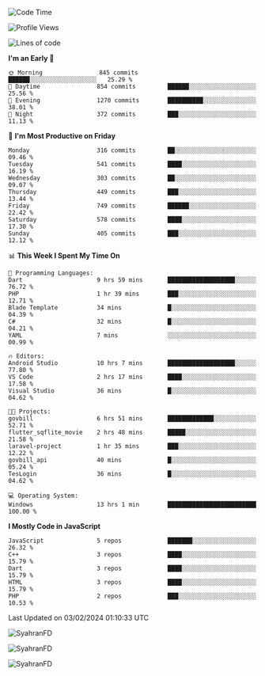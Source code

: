 <!--START_SECTION:waka-->
![Code Time](http://img.shields.io/badge/Code%20Time-208%20hrs%2045%20mins-blue)

![Profile Views](http://img.shields.io/badge/Profile%20Views-1-blue)

![Lines of code](https://img.shields.io/badge/From%20Hello%20World%20I%27ve%20Written-971.3%20thousand%20lines%20of%20code-blue)

**I'm an Early 🐤** 

```text
🌞 Morning                845 commits         ██████░░░░░░░░░░░░░░░░░░░   25.29 % 
🌆 Daytime                854 commits         ██████░░░░░░░░░░░░░░░░░░░   25.56 % 
🌃 Evening                1270 commits        ██████████░░░░░░░░░░░░░░░   38.01 % 
🌙 Night                  372 commits         ███░░░░░░░░░░░░░░░░░░░░░░   11.13 % 
```
📅 **I'm Most Productive on Friday** 

```text
Monday                   316 commits         ██░░░░░░░░░░░░░░░░░░░░░░░   09.46 % 
Tuesday                  541 commits         ████░░░░░░░░░░░░░░░░░░░░░   16.19 % 
Wednesday                303 commits         ██░░░░░░░░░░░░░░░░░░░░░░░   09.07 % 
Thursday                 449 commits         ███░░░░░░░░░░░░░░░░░░░░░░   13.44 % 
Friday                   749 commits         ██████░░░░░░░░░░░░░░░░░░░   22.42 % 
Saturday                 578 commits         ████░░░░░░░░░░░░░░░░░░░░░   17.30 % 
Sunday                   405 commits         ███░░░░░░░░░░░░░░░░░░░░░░   12.12 % 
```


📊 **This Week I Spent My Time On** 

```text
💬 Programming Languages: 
Dart                     9 hrs 59 mins       ███████████████████░░░░░░   76.72 % 
PHP                      1 hr 39 mins        ███░░░░░░░░░░░░░░░░░░░░░░   12.71 % 
Blade Template           34 mins             █░░░░░░░░░░░░░░░░░░░░░░░░   04.39 % 
C#                       32 mins             █░░░░░░░░░░░░░░░░░░░░░░░░   04.21 % 
YAML                     7 mins              ░░░░░░░░░░░░░░░░░░░░░░░░░   00.99 % 

🔥 Editors: 
Android Studio           10 hrs 7 mins       ███████████████████░░░░░░   77.80 % 
VS Code                  2 hrs 17 mins       ████░░░░░░░░░░░░░░░░░░░░░   17.58 % 
Visual Studio            36 mins             █░░░░░░░░░░░░░░░░░░░░░░░░   04.62 % 

🐱‍💻 Projects: 
govbill                  6 hrs 51 mins       █████████████░░░░░░░░░░░░   52.71 % 
flutter_sqflite_movie    2 hrs 48 mins       █████░░░░░░░░░░░░░░░░░░░░   21.58 % 
laravel-project          1 hr 35 mins        ███░░░░░░░░░░░░░░░░░░░░░░   12.22 % 
govbill_api              40 mins             █░░░░░░░░░░░░░░░░░░░░░░░░   05.24 % 
TesLogin                 36 mins             █░░░░░░░░░░░░░░░░░░░░░░░░   04.62 % 

💻 Operating System: 
Windows                  13 hrs 1 min        █████████████████████████   100.00 % 
```

**I Mostly Code in JavaScript** 

```text
JavaScript               5 repos             ███████░░░░░░░░░░░░░░░░░░   26.32 % 
C++                      3 repos             ████░░░░░░░░░░░░░░░░░░░░░   15.79 % 
Dart                     3 repos             ████░░░░░░░░░░░░░░░░░░░░░   15.79 % 
HTML                     3 repos             ████░░░░░░░░░░░░░░░░░░░░░   15.79 % 
PHP                      2 repos             ███░░░░░░░░░░░░░░░░░░░░░░   10.53 % 
```




 Last Updated on 03/02/2024 01:10:33 UTC
<!--END_SECTION:waka-->

<p align="left">
  <img src="https://github-readme-stats.vercel.app/api/top-langs?username=SyahranFD&layout=donut&hide=C%2B%2B,CMake,css&show_icons=true&locale=en&&theme=blueberry" alt="SyahranFD" />
</p>

<p align="left">
  <img src="https://github-readme-stats.vercel.app/api?username=SyahranFD&show_icons=true&locale=en&theme=blueberry" alt="SyahranFD" />
</p>

<p align="left">
  <img src="https://streak-stats.demolab.com/?user=SyahranFD&theme=blueberry" alt="SyahranFD"/>
</p>
